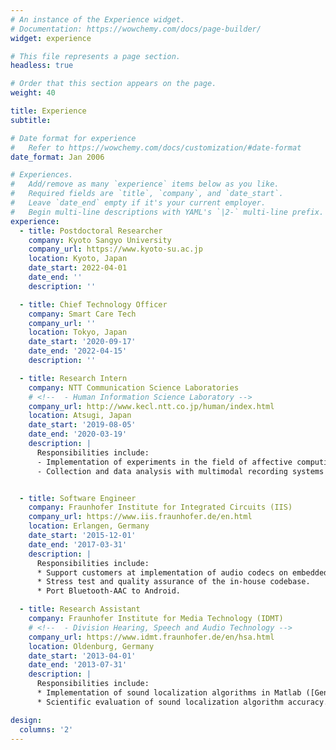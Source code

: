 ```yaml
---
# An instance of the Experience widget.
# Documentation: https://wowchemy.com/docs/page-builder/
widget: experience

# This file represents a page section.
headless: true

# Order that this section appears on the page.
weight: 40

title: Experience
subtitle:

# Date format for experience
#   Refer to https://wowchemy.com/docs/customization/#date-format
date_format: Jan 2006

# Experiences.
#   Add/remove as many `experience` items below as you like.
#   Required fields are `title`, `company`, and `date_start`.
#   Leave `date_end` empty if it's your current employer.
#   Begin multi-line descriptions with YAML's `|2-` multi-line prefix.
experience:
  - title: Postdoctoral Researcher
    company: Kyoto Sangyo University
    company_url: https://www.kyoto-su.ac.jp
    location: Kyoto, Japan
    date_start: 2022-04-01
    date_end: ''
    description: ''

  - title: Chief Technology Officer
    company: Smart Care Tech
    company_url: ''
    location: Tokyo, Japan
    date_start: '2020-09-17'
    date_end: '2022-04-15'
    description: ''

  - title: Research Intern
    company: NTT Communication Science Laboratories
    # <!--  - Human Information Science Laboratory -->
    company_url: http://www.kecl.ntt.co.jp/human/index.html
    location: Atsugi, Japan
    date_start: '2019-08-05'
    date_end: '2020-03-19'
    description: |
      Responsibilities include:
      - Implementation of experiments in the field of affective computing.
      - Collection and data analysis with multimodal recording systems ([Electrooculography](https://en.wikipedia.org/wiki/Electrooculography), [Electromyography](https://en.wikipedia.org/wiki/Electromyography), [Electroencephalography](https://en.wikipedia.org/wiki/Electroencephalography), [Galvanic Skin Response](https://en.wikipedia.org/wiki/Electrodermal_activity)).


  - title: Software Engineer
    company: Fraunhofer Institute for Integrated Circuits (IIS)
    company_url: https://www.iis.fraunhofer.de/en.html
    location: Erlangen, Germany
    date_start: '2015-12-01'
    date_end: '2017-03-31'
    description: |
      Responsibilities include:
      * Support customers at implementation of audio codecs on embedded devices.
      * Stress test and quality assurance of the in-house codebase.
      * Port Bluetooth-AAC to Android.

  - title: Research Assistant
    company: Fraunhofer Institute for Media Technology (IDMT)
    # <!--  - Division Hearing, Speech and Audio Technology -->
    company_url: https://www.idmt.fraunhofer.de/en/hsa.html
    location: Oldenburg, Germany
    date_start: '2013-04-01'
    date_end: '2013-07-31'
    description: |
      Responsibilities include:
      * Implementation of sound localization algorithms in Matlab ([Generalized Cross-Correlation](https://en.wikipedia.org/wiki/Steered-Response_Power_Phase_Transform), [MUSIC](https://en.wikipedia.org/wiki/MUSIC_(algorithm))).
      * Scientific evaluation of sound localization algorithm accuracy.

design:
  columns: '2'
---
```

